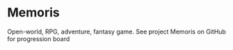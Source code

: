 # Memoris
Open-world, RPG, adventure, fantasy game. See project Memoris on GitHub for progression board
